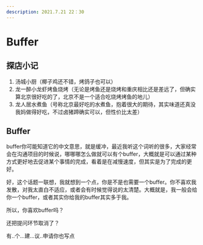 ```yaml
---
description: 2021.7.21 22：30
---
```


# Buffer

## 探店小记

1. 汤城小厨（椰子鸡还不错，烤鸽子也可以）
2. 龙一醉小龙虾烤鱼烧烤（无论是烤鱼还是烧烤和重庆相比还是差远了，但确实算北京很好吃的了，北京不是一个适合吃烧烤烤鱼的地儿）
3. 龙人居水煮鱼（号称北京最好吃的水煮鱼，抱着很大的期待，其实味道还真没我妈做得好吃，不过卤猪蹄确实可以，但性价比太差）

## Buffer

buffer你可能知道它的中文意思，就是缓冲，最近我听这个词听的很多，大家经常会在沟通项目的时候说，哪哪哪怎么做就可以有个buffer，大概就是可以通过某种方式更好地去促进某个事情的完成，看着是在减慢速度，但其实是为了完成的更好。

好，这个话题一联想，我就想到一个点，你是不是也需要一个buffer。你不喜欢我发散，对我太直白不适应，或者会有时候觉得说的太清楚。大概就是，我一般会给你一个buffer，或者其实你给我的buffer其实多于我。

所以，你喜欢buffer吗？

还把提问环节取消了？

有..个...建...议..申请你也写点



